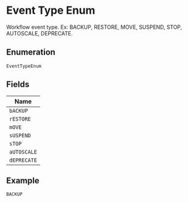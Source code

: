 
# Event Type Enum

Workflow event type. Ex: BACKUP, RESTORE, MOVE, SUSPEND, STOP, AUTOSCALE, DEPRECATE.

## Enumeration

`EventTypeEnum`

## Fields

| Name |
|  --- |
| `bACKUP` |
| `rESTORE` |
| `mOVE` |
| `sUSPEND` |
| `sTOP` |
| `aUTOSCALE` |
| `dEPRECATE` |

## Example

```
BACKUP
```

